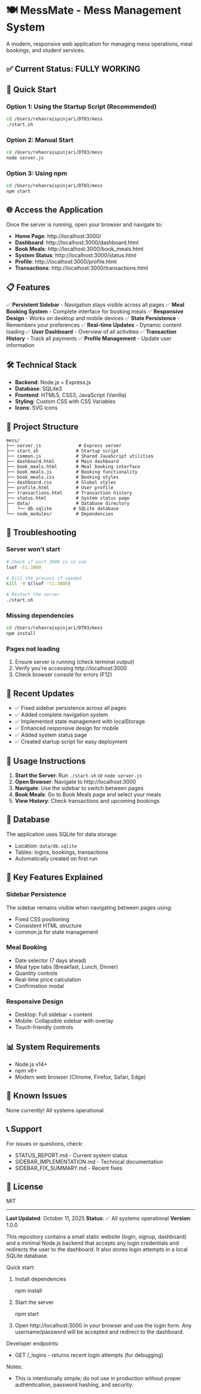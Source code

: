 # 🍽️ MessMate - Mess Management System

A modern, responsive web application for managing mess operations, meal bookings, and student services.

## ✅ Current Status: FULLY WORKING

## 🚀 Quick Start

### Option 1: Using the Startup Script (Recommended)
```bash
cd /Users/rehanraispinjari/DT03/mess
./start.sh
```

### Option 2: Manual Start
```bash
cd /Users/rehanraispinjari/DT03/mess
node server.js
```

### Option 3: Using npm
```bash
cd /Users/rehanraispinjari/DT03/mess
npm start
```

## 🌐 Access the Application

Once the server is running, open your browser and navigate to:

- **Home Page**: http://localhost:3000/
- **Dashboard**: http://localhost:3000/dashboard.html
- **Book Meals**: http://localhost:3000/book_meals.html
- **System Status**: http://localhost:3000/status.html
- **Profile**: http://localhost:3000/profile.html
- **Transactions**: http://localhost:3000/transactions.html

## 📋 Features

✅ **Persistent Sidebar** - Navigation stays visible across all pages
✅ **Meal Booking System** - Complete interface for booking meals
✅ **Responsive Design** - Works on desktop and mobile devices
✅ **State Persistence** - Remembers your preferences
✅ **Real-time Updates** - Dynamic content loading
✅ **User Dashboard** - Overview of all activities
✅ **Transaction History** - Track all payments
✅ **Profile Management** - Update user information

## 🛠️ Technical Stack

- **Backend**: Node.js + Express.js
- **Database**: SQLite3
- **Frontend**: HTML5, CSS3, JavaScript (Vanilla)
- **Styling**: Custom CSS with CSS Variables
- **Icons**: SVG icons

## 📁 Project Structure

```
mess/
├── server.js              # Express server
├── start.sh              # Startup script
├── common.js             # Shared JavaScript utilities
├── dashboard.html        # Main dashboard
├── book_meals.html       # Meal booking interface
├── book_meals.js         # Booking functionality
├── book_meals.css        # Booking styles
├── dashboard.css         # Global styles
├── profile.html          # User profile
├── transactions.html     # Transaction history
├── status.html           # System status page
├── data/                 # Database directory
│   └── db.sqlite        # SQLite database
└── node_modules/         # Dependencies
```

## 🔧 Troubleshooting

### Server won't start
```bash
# Check if port 3000 is in use
lsof -ti:3000

# Kill the process if needed
kill -9 $(lsof -ti:3000)

# Restart the server
./start.sh
```

### Missing dependencies
```bash
cd /Users/rehanraispinjari/DT03/mess
npm install
```

### Pages not loading
1. Ensure server is running (check terminal output)
2. Verify you're accessing http://localhost:3000
3. Check browser console for errors (F12)

## 📝 Recent Updates

- ✅ Fixed sidebar persistence across all pages
- ✅ Added complete navigation system
- ✅ Implemented state management with localStorage
- ✅ Enhanced responsive design for mobile
- ✅ Added system status page
- ✅ Created startup script for easy deployment

## 🎯 Usage Instructions

1. **Start the Server**: Run `./start.sh` or `node server.js`
2. **Open Browser**: Navigate to http://localhost:3000
3. **Navigate**: Use the sidebar to switch between pages
4. **Book Meals**: Go to Book Meals page and select your meals
5. **View History**: Check transactions and upcoming bookings

## 🔐 Database

The application uses SQLite for data storage:
- Location: `data/db.sqlite`
- Tables: logins, bookings, transactions
- Automatically created on first run

## 🌟 Key Features Explained

### Sidebar Persistence
The sidebar remains visible when navigating between pages using:
- Fixed CSS positioning
- Consistent HTML structure
- common.js for state management

### Meal Booking
- Date selector (7 days ahead)
- Meal type tabs (Breakfast, Lunch, Dinner)
- Quantity controls
- Real-time price calculation
- Confirmation modal

### Responsive Design
- Desktop: Full sidebar + content
- Mobile: Collapsible sidebar with overlay
- Touch-friendly controls

## 📊 System Requirements

- Node.js v14+ 
- npm v6+
- Modern web browser (Chrome, Firefox, Safari, Edge)

## 🐛 Known Issues

None currently! All systems operational.

## 📞 Support

For issues or questions, check:
- STATUS_REPORT.md - Current system status
- SIDEBAR_IMPLEMENTATION.md - Technical documentation
- SIDEBAR_FIX_SUMMARY.md - Recent fixes

## 📜 License

MIT

---

**Last Updated**: October 11, 2025
**Status**: ✅ All systems operational
**Version**: 1.0.0

This repository contains a small static website (login, signup, dashboard) and a minimal Node.js backend that accepts any login credentials and redirects the user to the dashboard. It also stores login attempts in a local SQLite database.

Quick start:

1. Install dependencies

   npm install

2. Start the server

   npm start

3. Open http://localhost:3000 in your browser and use the login form. Any username/password will be accepted and redirect to the dashboard.

Developer endpoints:

- GET /_logins - returns recent login attempts (for debugging)

Notes:
- This is intentionally simple; do not use in production without proper authentication, password hashing, and security.
